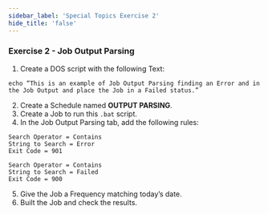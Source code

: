 ```yaml
---
sidebar_label: 'Special Topics Exercise 2'
hide_title: 'false'
---
```


<head>
  <meta name="robots" content="noindex, nofollow" />
</head>

### Exercise 2 - Job Output Parsing

1.	Create a DOS script with the following Text:

```
echo “This is an example of Job Output Parsing finding an Error and in the Job Output and place the Job in a Failed status.”
```
2.	Create a Schedule named **OUTPUT PARSING**. 
3.	Create a Job to run this ```.bat``` script.
4.	In the Job Output Parsing tab, add the following rules:
```
Search Operator = Contains
String to Search = Error
Exit Code = 901
```
```
Search Operator = Contains
String to Search = Failed
Exit Code = 900
```
5.	Give the Job a Frequency matching today’s date.
6.	Built the Job and check the results.